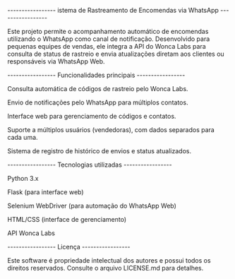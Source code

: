 ----------------- istema de Rastreamento de Encomendas via WhatsApp -----------------
                                                                     

Este projeto permite o acompanhamento automático de encomendas utilizando o WhatsApp como canal de notificação. Desenvolvido para pequenas equipes de vendas, ele integra a API do Wonca Labs para consulta de status de rastreio e envia atualizações diretam aos clientes ou responsáveis via WhatsApp Web.

----------------- Funcionalidades principais -----------------

Consulta automática de códigos de rastreio pelo Wonca Labs.

Envio de notificações pelo WhatsApp para múltiplos contatos.

Interface web para gerenciamento de códigos e contatos.

Suporte a múltiplos usuários (vendedoras), com dados separados para cada uma.

Sistema de registro de histórico de envios e status atualizados.

----------------- Tecnologias utilizadas -----------------

Python 3.x

Flask (para interface web)

Selenium WebDriver (para automação do WhatsApp Web)

HTML/CSS (interface de gerenciamento)

API Wonca Labs

----------------- Licença -----------------

Este software é propriedade intelectual dos autores e possui todos os direitos reservados. Consulte o arquivo LICENSE.md para detalhes.

